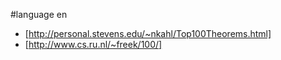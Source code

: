 #language en

 * [http://personal.stevens.edu/~nkahl/Top100Theorems.html]
 * [http://www.cs.ru.nl/~freek/100/]
